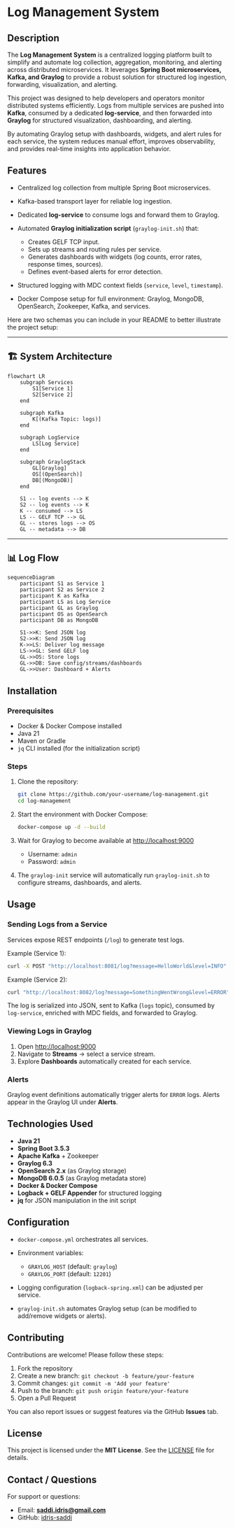 # Log Management System

## Description

The **Log Management System** is a centralized logging platform built to simplify and automate log collection, aggregation, monitoring, and alerting across distributed microservices. It leverages **Spring Boot microservices, Kafka, and Graylog** to provide a robust solution for structured log ingestion, forwarding, visualization, and alerting.

This project was designed to help developers and operators monitor distributed systems efficiently. Logs from multiple services are pushed into **Kafka**, consumed by a dedicated **log-service**, and then forwarded into **Graylog** for structured visualization, dashboarding, and alerting.

By automating Graylog setup with dashboards, widgets, and alert rules for each service, the system reduces manual effort, improves observability, and provides real-time insights into application behavior.

## Features

* Centralized log collection from multiple Spring Boot microservices.
* Kafka-based transport layer for reliable log ingestion.
* Dedicated **log-service** to consume logs and forward them to Graylog.
* Automated **Graylog initialization script** (`graylog-init.sh`) that:

  * Creates GELF TCP input.
  * Sets up streams and routing rules per service.
  * Generates dashboards with widgets (log counts, error rates, response times, sources).
  * Defines event-based alerts for error detection.
* Structured logging with MDC context fields (`service`, `level`, `timestamp`).
* Docker Compose setup for full environment: Graylog, MongoDB, OpenSearch, Zookeeper, Kafka, and services.

Here are two schemas you can include in your README to better illustrate the project setup:

---

## 🏗️ System Architecture

```mermaid
flowchart LR
    subgraph Services
        S1[Service 1]
        S2[Service 2]
    end

    subgraph Kafka
        K[(Kafka Topic: logs)]
    end

    subgraph LogService
        LS[Log Service]
    end

    subgraph GraylogStack
        GL[Graylog]
        OS[(OpenSearch)]
        DB[(MongoDB)]
    end

    S1 -- log events --> K
    S2 -- log events --> K
    K -- consumed --> LS
    LS -- GELF TCP --> GL
    GL -- stores logs --> OS
    GL -- metadata --> DB
```

---

## 📊 Log Flow

```mermaid
sequenceDiagram
    participant S1 as Service 1
    participant S2 as Service 2
    participant K as Kafka
    participant LS as Log Service
    participant GL as Graylog
    participant OS as OpenSearch
    participant DB as MongoDB

    S1->>K: Send JSON log
    S2->>K: Send JSON log
    K->>LS: Deliver log message
    LS->>GL: Send GELF log
    GL->>OS: Store logs
    GL->>DB: Save config/streams/dashboards
    GL->>User: Dashboard + Alerts
```

## Installation

### Prerequisites

* Docker & Docker Compose installed
* Java 21
* Maven or Gradle
* `jq` CLI installed (for the initialization script)

### Steps

1. Clone the repository:

   ```bash
   git clone https://github.com/your-username/log-management.git
   cd log-management
   ```
2. Start the environment with Docker Compose:

   ```bash
   docker-compose up -d --build
   ```
3. Wait for Graylog to become available at [http://localhost:9000](http://localhost:9000)

   * Username: `admin`
   * Password: `admin`
4. The `graylog-init` service will automatically run `graylog-init.sh` to configure streams, dashboards, and alerts.

## Usage

### Sending Logs from a Service

Services expose REST endpoints (`/log`) to generate test logs.

Example (Service 1):

```bash
curl -X POST "http://localhost:8081/log?message=HelloWorld&level=INFO"
```

Example (Service 2):

```bash
curl "http://localhost:8082/log?message=SomethingWentWrong&level=ERROR"
```

The log is serialized into JSON, sent to Kafka (`logs` topic), consumed by `log-service`, enriched with MDC fields, and forwarded to Graylog.

### Viewing Logs in Graylog

1. Open [http://localhost:9000](http://localhost:9000)
2. Navigate to **Streams** → select a service stream.
3. Explore **Dashboards** automatically created for each service.

### Alerts

Graylog event definitions automatically trigger alerts for `ERROR` logs. Alerts appear in the Graylog UI under **Alerts**.

## Technologies Used

* **Java 21**
* **Spring Boot 3.5.3**
* **Apache Kafka** + Zookeeper
* **Graylog 6.3**
* **OpenSearch 2.x** (as Graylog storage)
* **MongoDB 6.0.5** (as Graylog metadata store)
* **Docker & Docker Compose**
* **Logback + GELF Appender** for structured logging
* **jq** for JSON manipulation in the init script

## Configuration

* `docker-compose.yml` orchestrates all services.
* Environment variables:

  * `GRAYLOG_HOST` (default: `graylog`)
  * `GRAYLOG_PORT` (default: `12201`)
* Logging configuration (`logback-spring.xml`) can be adjusted per service.
* `graylog-init.sh` automates Graylog setup (can be modified to add/remove widgets or alerts).

## Contributing

Contributions are welcome! Please follow these steps:

1. Fork the repository
2. Create a new branch: `git checkout -b feature/your-feature`
3. Commit changes: `git commit -m 'Add your feature'`
4. Push to the branch: `git push origin feature/your-feature`
5. Open a Pull Request

You can also report issues or suggest features via the GitHub **Issues** tab.

## License

This project is licensed under the **MIT License**. See the [LICENSE](LICENSE) file for details.

## Contact / Questions

For support or questions:

* Email: **[saddi.idris@gmail.com](mailto:saddi.idris@gmail.com)**
* GitHub: [idris-saddi](https://github.com/idris-saddi)
